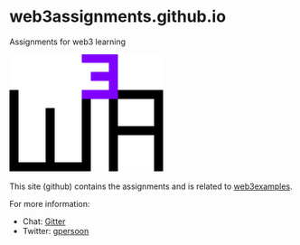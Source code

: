 # web3assignments.github.io
Assignments for web3 learning

![Logo](w3a_logo.png)

This site (github) contains the assignments and is related to [web3examples].

[web3examples]: https://web3examples.com


For more information:
- Chat: [Gitter](https://gitter.im/web3examples/community)
- Twitter: [gpersoon](https://twitter.com/gpersoon)
